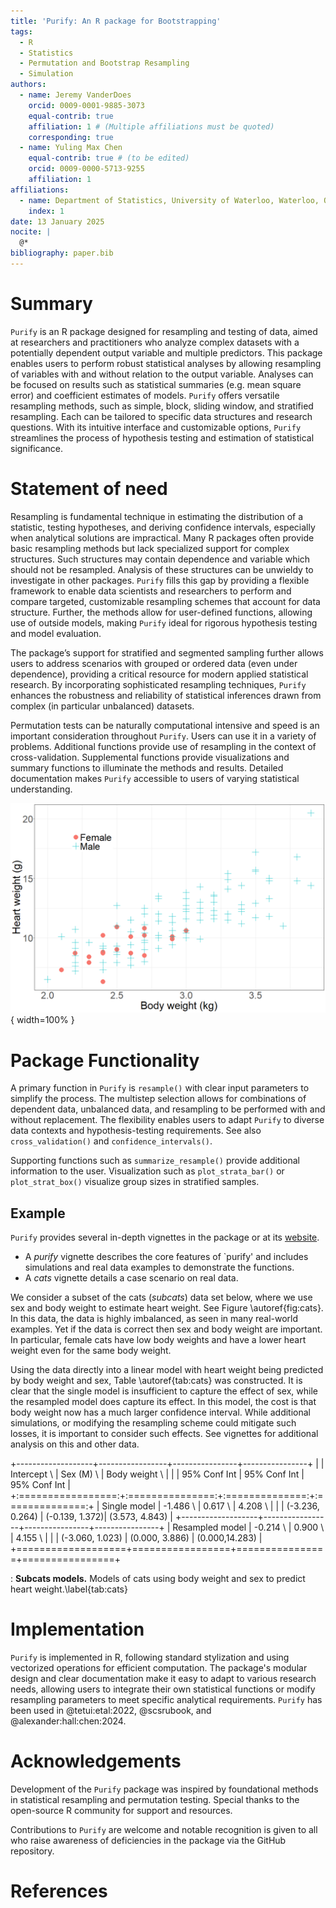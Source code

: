 ```yaml
---
title: 'Purify: An R package for Bootstrapping'
tags:
  - R
  - Statistics
  - Permutation and Bootstrap Resampling
  - Simulation
authors:
  - name: Jeremy VanderDoes
    orcid: 0009-0001-9885-3073
    equal-contrib: true 
    affiliation: 1 # (Multiple affiliations must be quoted)
    corresponding: true
  - name: Yuling Max Chen
    equal-contrib: true # (to be edited)
    orcid: 0009-0000-5713-9255
    affiliation: 1
affiliations:
  - name: Department of Statistics, University of Waterloo, Waterloo, ON, Canada
    index: 1
date: 13 January 2025
nocite: | 
  @*
bibliography: paper.bib
---
```


# Summary

`Purify` is an R package designed for resampling and testing of data, aimed at 
researchers and practitioners who analyze complex datasets with a potentially dependent output 
variable and multiple predictors. This package enables users to perform robust 
statistical analyses by allowing resampling of variables with and without relation
to the output variable. Analyses can be focused on results such as 
statistical summaries (e.g. mean square error) and coefficient estimates of models. 
`Purify` offers versatile resampling methods, such as simple, block, sliding window, 
and stratified resampling. Each can be tailored to specific data structures and 
research questions. With its intuitive interface and customizable options, 
`Purify` streamlines the process of hypothesis testing and estimation of 
statistical significance.

# Statement of need

Resampling is fundamental technique in estimating the distribution of a 
statistic, testing hypotheses, and deriving confidence intervals, especially 
when analytical solutions are impractical. Many R packages often provide 
basic resampling methods but lack specialized support for complex structures.
Such structures may contain dependence and variable which should not be resampled.
Analysis of these structures can be unwieldy to investigate in other packages. 
`Purify` fills this gap by providing a flexible framework to enable data 
scientists and researchers to perform and compare targeted, customizable 
resampling schemes that account for data structure. Further, the methods allow 
for user-defined functions, allowing use of outside models, making `Purify` 
ideal for rigorous hypothesis testing and model evaluation. 

The package’s support for stratified and segmented sampling further allows users 
to address scenarios with grouped or ordered data (even under dependence), 
providing a critical resource for modern applied statistical research. By 
incorporating sophisticated resampling techniques, `Purify` enhances the 
robustness and reliability of statistical inferences drawn from complex 
(in particular unbalanced) datasets.

Permutation tests can be naturally computational intensive and speed is an 
important consideration throughout `Purify`. Users can use it in a variety of 
problems. Additional functions provide use of resampling in the context of
cross-validation. Supplemental functions provide visualizations and summary 
functions to illuminate the methods and results. Detailed documentation makes 
`Purify` accessible to users of varying statistical understanding.


![**Subcats.** Overview of the body weight and heart weight of cats with respect to the sex.\label{fig:cats}](vignettes/cat_overview.png){ width=100% }

# Package Functionality

A primary function in `Purify` is `resample()` with clear input parameters 
to simplify the process. The multistep selection allows for combinations of 
dependent data, unbalanced data, and resampling to be performed with and without 
replacement. The flexibility enables users to adapt `Purify` to diverse data 
contexts and hypothesis-testing requirements. See also `cross_validation()` and
`confidence_intervals()`.

Supporting functions such as `summarize_resample()` provide additional 
information to the user. Visualization such as `plot_strata_bar()` or 
`plot_strat_box()` visualize group sizes in stratified samples.


## Example

`Purify` provides several in-depth vignettes in the package or at its 
[website](https://jrvanderdoes.github.io/purify/).

- A *purify* vignette describes the core features of `purify' 
  and includes simulations and real data examples to demonstrate the functions.
- A *cats* vignette details a case scenario on real data.

We consider a subset of the cats (*subcats*) data set below, where we use sex and body 
weight to estimate heart weight. See Figure \autoref{fig:cats}. In this 
data, the data is highly imbalanced, as seen in many real-world examples. 
Yet if the data is correct then sex and body weight are important. In particular, 
female cats have low body weights and have a lower heart weight even for the 
same body weight.

Using the data directly into a linear model with heart weight being predicted by
body weight and sex, Table \autoref{tab:cats} was constructed. It is clear that 
the single model is insufficient to capture the effect of sex, while the resampled
model does capture its effect. In this model, the cost is that body weight now
has a much larger confidence interval. While additional simulations, or modifying the 
resampling scheme could mitigate such losses, it is important to consider such 
effects. See vignettes for additional analysis on this and other data.

+-------------------+-----------------+----------------+----------------+
|                   | Intercept \     | Sex (M) \      | Body weight \  |
|                   | 95% Conf Int    | 95% Conf Int   | 95% Conf Int   |
+:=================:+:===============:+:==============:+:==============:+
| Single model      | -1.486 \        | 0.617 \        | 4.208 \        |
|                   | (-3.236, 0.264) | (-0.139, 1.372)| (3.573, 4.843) |
+-------------------+-----------------+----------------+----------------+
| Resampled model   | -0.214 \        | 0.900 \        | 4.155 \        |
|                   | (-3.060, 1.023) | (0.000, 3.886) | (0.000,14.283) |
+===================+=================+================+================+

: **Subcats models.** Models of cats using body weight and sex to predict heart weight.\label{tab:cats}
<!--
# ```{r setup, echo=FALSE}
# library(purify)
# library(ggplot2)
# ```
# 
# ```{r example_plot, echo=FALSE}
# png('./vignettes/cat_overview.png', width=1200, height=800)
# ggplot() +
#   geom_point(aes(x=Bwt, y=Hwt, col=Sex,shape = Sex),data=subcats, size=8) +
#   theme_bw() +
#   theme(axis.title = element_text(size=40),
#         axis.text = element_text(size=36),
#         legend.position = c(.2, .8),
#         legend.title = element_blank(),
#         legend.text = element_text(size=36)) +
#   scale_color_discrete(labels = c('Female', 'Male')) +
#   scale_shape_manual(labels = c('Female', 'Male'),
#                        values = c(16,3)) +
#   xlab('Body weight (kg)') +
#   ylab('Heart weight (g)')
# dev.off()
# ```
-->

<!--
```{r example}  
summ_function <- function(data) {
  coef(summary(lm(Hwt ~ ., data = data)))
}

set.seed(1234)
tmp <- lm(Hwt ~ ., data =subcats)
coef(summary(tmp))
confint(tmp)
summ_function(subcats)

# Perform resampling
results <- resample(data = subcats, fn = summ_function, M = 1000,
                             strata='Sex',sizes=mean)
summarize_resample(results, alpha=0.01)
```
-->

# Implementation

`Purify` is implemented in R, following standard stylization and using 
vectorized operations for efficient computation. The package's modular design 
and clear documentation make it easy to adapt to various research needs, 
allowing users to integrate their own statistical functions or modify resampling 
parameters to meet specific analytical requirements. `Purify` has been used 
in @tetui:etal:2022, @scsrubook, and @alexander:hall:chen:2024.


# Acknowledgements

Development of the `Purify` package was inspired by foundational methods in 
statistical resampling and permutation testing. Special thanks to the 
open-source R community for support and resources.

Contributions to `Purify` are welcome and notable recognition is given to all 
who raise awareness of deficiencies in the package via the GitHub repository.


# References

